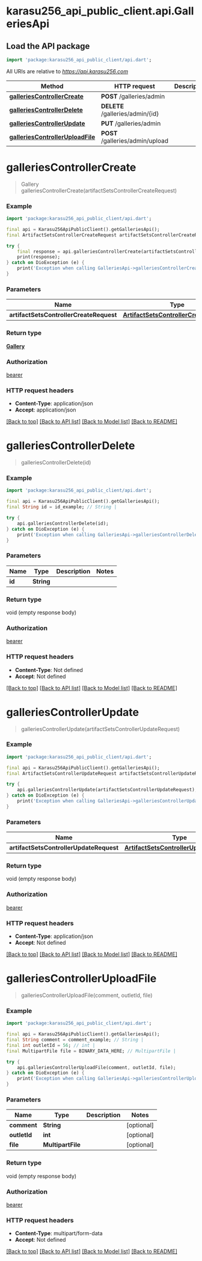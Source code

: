 # karasu256_api_public_client.api.GalleriesApi

## Load the API package
```dart
import 'package:karasu256_api_public_client/api.dart';
```

All URIs are relative to *https://api.karasu256.com*

Method | HTTP request | Description
------------- | ------------- | -------------
[**galleriesControllerCreate**](GalleriesApi.md#galleriescontrollercreate) | **POST** /galleries/admin | 
[**galleriesControllerDelete**](GalleriesApi.md#galleriescontrollerdelete) | **DELETE** /galleries/admin/{id} | 
[**galleriesControllerUpdate**](GalleriesApi.md#galleriescontrollerupdate) | **PUT** /galleries/admin | 
[**galleriesControllerUploadFile**](GalleriesApi.md#galleriescontrolleruploadfile) | **POST** /galleries/admin/upload | 


# **galleriesControllerCreate**
> Gallery galleriesControllerCreate(artifactSetsControllerCreateRequest)



### Example
```dart
import 'package:karasu256_api_public_client/api.dart';

final api = Karasu256ApiPublicClient().getGalleriesApi();
final ArtifactSetsControllerCreateRequest artifactSetsControllerCreateRequest = ; // ArtifactSetsControllerCreateRequest | 

try {
    final response = api.galleriesControllerCreate(artifactSetsControllerCreateRequest);
    print(response);
} catch on DioException (e) {
    print('Exception when calling GalleriesApi->galleriesControllerCreate: $e\n');
}
```

### Parameters

Name | Type | Description  | Notes
------------- | ------------- | ------------- | -------------
 **artifactSetsControllerCreateRequest** | [**ArtifactSetsControllerCreateRequest**](ArtifactSetsControllerCreateRequest.md)|  | 

### Return type

[**Gallery**](Gallery.md)

### Authorization

[bearer](../README.md#bearer)

### HTTP request headers

 - **Content-Type**: application/json
 - **Accept**: application/json

[[Back to top]](#) [[Back to API list]](../README.md#documentation-for-api-endpoints) [[Back to Model list]](../README.md#documentation-for-models) [[Back to README]](../README.md)

# **galleriesControllerDelete**
> galleriesControllerDelete(id)



### Example
```dart
import 'package:karasu256_api_public_client/api.dart';

final api = Karasu256ApiPublicClient().getGalleriesApi();
final String id = id_example; // String | 

try {
    api.galleriesControllerDelete(id);
} catch on DioException (e) {
    print('Exception when calling GalleriesApi->galleriesControllerDelete: $e\n');
}
```

### Parameters

Name | Type | Description  | Notes
------------- | ------------- | ------------- | -------------
 **id** | **String**|  | 

### Return type

void (empty response body)

### Authorization

[bearer](../README.md#bearer)

### HTTP request headers

 - **Content-Type**: Not defined
 - **Accept**: Not defined

[[Back to top]](#) [[Back to API list]](../README.md#documentation-for-api-endpoints) [[Back to Model list]](../README.md#documentation-for-models) [[Back to README]](../README.md)

# **galleriesControllerUpdate**
> galleriesControllerUpdate(artifactSetsControllerUpdateRequest)



### Example
```dart
import 'package:karasu256_api_public_client/api.dart';

final api = Karasu256ApiPublicClient().getGalleriesApi();
final ArtifactSetsControllerUpdateRequest artifactSetsControllerUpdateRequest = ; // ArtifactSetsControllerUpdateRequest | 

try {
    api.galleriesControllerUpdate(artifactSetsControllerUpdateRequest);
} catch on DioException (e) {
    print('Exception when calling GalleriesApi->galleriesControllerUpdate: $e\n');
}
```

### Parameters

Name | Type | Description  | Notes
------------- | ------------- | ------------- | -------------
 **artifactSetsControllerUpdateRequest** | [**ArtifactSetsControllerUpdateRequest**](ArtifactSetsControllerUpdateRequest.md)|  | 

### Return type

void (empty response body)

### Authorization

[bearer](../README.md#bearer)

### HTTP request headers

 - **Content-Type**: application/json
 - **Accept**: Not defined

[[Back to top]](#) [[Back to API list]](../README.md#documentation-for-api-endpoints) [[Back to Model list]](../README.md#documentation-for-models) [[Back to README]](../README.md)

# **galleriesControllerUploadFile**
> galleriesControllerUploadFile(comment, outletId, file)



### Example
```dart
import 'package:karasu256_api_public_client/api.dart';

final api = Karasu256ApiPublicClient().getGalleriesApi();
final String comment = comment_example; // String | 
final int outletId = 56; // int | 
final MultipartFile file = BINARY_DATA_HERE; // MultipartFile | 

try {
    api.galleriesControllerUploadFile(comment, outletId, file);
} catch on DioException (e) {
    print('Exception when calling GalleriesApi->galleriesControllerUploadFile: $e\n');
}
```

### Parameters

Name | Type | Description  | Notes
------------- | ------------- | ------------- | -------------
 **comment** | **String**|  | [optional] 
 **outletId** | **int**|  | [optional] 
 **file** | **MultipartFile**|  | [optional] 

### Return type

void (empty response body)

### Authorization

[bearer](../README.md#bearer)

### HTTP request headers

 - **Content-Type**: multipart/form-data
 - **Accept**: Not defined

[[Back to top]](#) [[Back to API list]](../README.md#documentation-for-api-endpoints) [[Back to Model list]](../README.md#documentation-for-models) [[Back to README]](../README.md)

